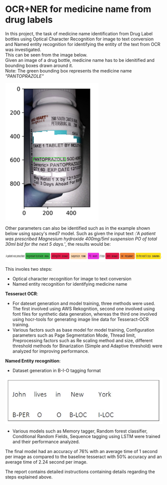 # OCR+NER for medicine name from drug labels

In this project, the task of medicine name identification from Drug Label bottles using Optical Character Recognition for image to text conversion and Named entity recognition for identifying the entity of the text from OCR was investigated.  
This can be seen from the image below.   
Given an image of a drug bottle, medicine name has to be idenitified and bounding boxes drawn around it.   
Note: The green bounding box represents the medicine name _"PANTOPRAZOLE"_

<img align="center" width = 300 src="images/boundingbox.png">

Other parameters can also be identified such as in the example shown below using spacy's med7 model. Such as given the input text :_'A patient was prescribed Magnesium hydroxide 400mg/5ml suspension PO of total 30ml  bid for the next 5 days.'_, the results would be:  

<img align="center" width = 800 height = 35 src="images/NER_med7.JPG">


This involes two steps:  
* Optical character recognition for image to text conversion
* Named entity recognition for identifying medicine name


__Tesseract OCR__:  
* For dateset generation and model training, three methods were used. The first involved using AWS Rekognition, second one involved using font files for synthetic data generation, whereas the third one involved using hocr-tools for generating image line data for Tesseract-OCR training.  
* Various factors such as base model for model training, Configuration parameters such as Page Segmentation Mode, Thread limit, Preprocessing factors such as Re scaling method and size, different threshold methods for Binarization (Simple and Adaptive threshold) were analyzed for improving performance.  

__Named Entity recognition__:  
* Dataset generation in B-I-O tagging format

<img align="center" width = 600 src="images/BIO.JPG">

* Various models such as Memory tagger, Random forest classifier, Conditional Random Fields, Sequence tagging using LSTM were trained and their performance analyzed.

The final model had an accuracy of 76% with an average time of 1 second per image as compared to the baseline tesseract with 50% accuracy and an average time of 2.24 second per image.  

The report contains detailed instructions containing details regarding the steps explained above.

 

